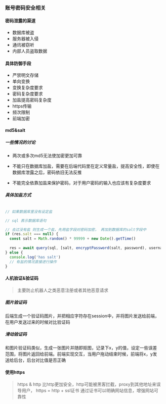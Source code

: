 ### 账号密码安全相关

#### 密码泄露的渠道
- 数据库被盗
- 服务器被入侵
- 通讯被窃听
- 内部人员盗取数据

#### 具体防御手段
- 严禁明文存储
- 单向变换
- 变换复杂度要求
- 密码复杂度要求
- 加盐提高密码复杂度
- https传输
- 频次限制
- 前端加密

#### md5&salt

##### 一些情况的讨论

- 两次或多次md5无法使加密更加可靠

- 不能只在数据库加盐，需要在后端代码里在定义常量盐，提高安全性，即使在数据库泄露之后，密码依旧无法反推

- 不能完全依靠加盐来保护密码，对于用户密码的输入也应该有复杂度要求

##### 具体加盐方式
```js 

// 如果数据库里没有设定盐

// sql 表示数据库语句

// 去过没有盐 则生成一个盐，先用盐字段对密码加密， 再加到数据库的salt字段中
if (res.salt === null) {
  const salt = Math.random() * 99999 + new Date().getTime()
  
  res = await query(sql, [salt, encryptPassword(salt, password), username])
} else {
  console.log('has salt')
  // 有盐的情况直接进行操作
}

```

#### 人机验证&验证码
> 主要防止机器人之类恶意注册或者其他恶意请求

##### 图片验证码
后端生成一个验证码图片，并把相应字符存在session中，并将图片发送给前端，在用户发送过来的时候对比验证码

##### 滑动验证码
和图片验证码类似，生成一张图片并随即抠图，记录下x，y的值，设定一些误差范围，将图片返回给前端。前端实现交互，当用户拖动结束时候，前端将x，y发送给后台，后台对比值是否正确


#### 使用https
> https & http 比http更加安全，http可能被黑客拦截，proxy到其他地址来误导用户， https = http + ssl证书 通过证书可以明确网站信息，增强网站可靠性
